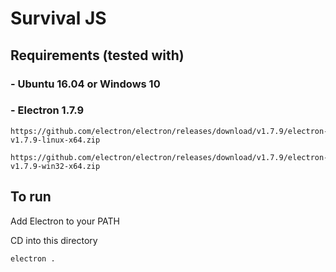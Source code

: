 # Survival JS

## Requirements (tested with)

### - Ubuntu 16.04 or Windows 10 

### - Electron 1.7.9
    https://github.com/electron/electron/releases/download/v1.7.9/electron-v1.7.9-linux-x64.zip

    https://github.com/electron/electron/releases/download/v1.7.9/electron-v1.7.9-win32-x64.zip


## To run

Add Electron to your PATH

CD into this directory

    electron .